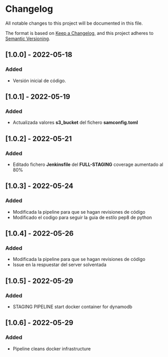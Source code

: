 # Changelog
All notable changes to this project will be documented in this file.

The format is based on [Keep a Changelog](https://keepachangelog.com/en/1.0.0/),
and this project adheres to [Semantic Versioning](https://semver.org/spec/v2.0.0.html).

## [1.0.0] - 2022-05-18
### Added
- Versión inicial de código.

## [1.0.1] - 2022-05-19
### Added
- Actualizada valores **s3_bucket** del fichero **samconfig.toml**

## [1.0.2] - 2022-05-21
### Added
- Editado fichero **Jenkinsfile** del **FULL-STAGING** coverage aumentado al 80%  

## [1.0.3] - 2022-05-24
### Added
- Modificada la pipeline para que se hagan revisiones de código
- Modificado el codigo para seguir la guia de estilo pep8 de python

## [1.0.4] - 2022-05-26
### Added
- Modificada la pipeline para que se hagan revisiones de código
- Issue en la respuestar del server solventada

## [1.0.5] - 2022-05-29
### Added
- STAGING PIPELINE start docker container for dynamodb

## [1.0.6] - 2022-05-29
### Added
- Pipeline cleans docker infrastructure